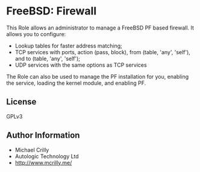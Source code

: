# FreeBSD: Firewall

This Role allows an administrator to manage a FreeBSD PF based firewall. It allows you to configure:

- Lookup tables for faster address matching;
- TCP services with ports, action (pass, block), from (table, 'any', 'self'), and to (table, 'any', 'self');
- UDP services with the same options as TCP services

The Role can also be used to manage the PF installation for you, enabling the service, loading the kernel module, and enabling PF.

## License

GPLv3

## Author Information
- Michael Crilly
- Autologic Technology Ltd
- http://www.mcrilly.me/
